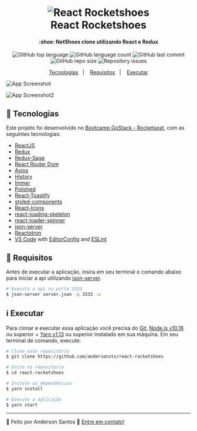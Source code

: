 <h1 align="center">
    <img alt="React Rocketshoes" src="https://res.cloudinary.com/andersonsts/image/upload/v1584465234/shoes_aez8ud.png" />
    <br />
    React Rocketshoes
</h1>

<h4 align="center">
  :shoe: NetShoes clone utilizando React e Redux
</h4>

<p align="center">
  <img alt="GitHub top language" src="https://img.shields.io/github/languages/top/andersonsts/react-rocketshoes">

  <img alt="GitHub language count" src="https://img.shields.io/github/languages/count/andersonsts/react-rocketshoes">

  <img alt="GitHub last commit" src="https://img.shields.io/github/last-commit/andersonsts/react-rocketshoes">

  <img alt="GitHub repo size" src="https://img.shields.io/github/repo-size/andersonsts/react-rocketshoes">  

  <img alt="Repository issues" src="https://img.shields.io/github/issues/andersonsts/react-rocketshoes">
</p>

<p align="center">
  <a href="#rocket-tecnologias">Tecnologias</a>&nbsp;&nbsp;&nbsp;|&nbsp;&nbsp;&nbsp;
  <a href="#bookmark_tabs-requisitos">Requisitos</a>&nbsp;&nbsp;&nbsp;|&nbsp;&nbsp;&nbsp;
  <a href="#information_source-executar">Executar</a>
</p>

![App Screenshot](https://res.cloudinary.com/andersonsts/image/upload/v1584477440/home_ckrkdf.png)

![App Screenshot2](https://res.cloudinary.com/andersonsts/image/upload/v1584477440/cart_xgns8o.png)

## :rocket: Tecnologias

Este projeto foi desenvolvido no [Bootcamp GoStack - Rocketseat](https://rocketseat.com.br/bootcamp), com as seguintes tecnologias:

-  [ReactJS](https://reactjs.org/)
-  [Redux](https://redux.js.org/)
-  [Redux-Saga](https://redux-saga.js.org/)
-  [React Router Dom](https://github.com/ReactTraining/react-router)
-  [Axios](https://github.com/axios/axios)
-  [History](https://www.npmjs.com/package/history)
-  [Immer](https://github.com/immerjs/immer)
-  [Polished](https://polished.js.org/)
-  [React-Toastify](https://fkhadra.github.io/react-toastify/)
-  [styled-components](https://www.styled-components.com/)
-  [React-Icons](https://react-icons.netlify.com/)
-  [react-loading-skeleton](https://github.com/dvtng/react-loading-skeleton)
-  [react-loader-spinner](https://github.com/mhnpd/react-loader-spinner)
-  [json-server](https://github.com/typicode/json-server)
-  [Reactotron](https://infinite.red/reactotron)
-  [VS Code][vc] with [EditorConfig][vceditconfig] and [ESLint][vceslint]

## :bookmark_tabs: Requisitos
Antes de executar a aplicação, insira em seu terminal o comando abaixo para iniciar
a api utilizando [json-server](https://github.com/typicode/json-server).

```bash
# Executa a api na porta 3333
$ json-server server.json -p 3333 -w 

```

## :information_source: Executar
Para clonar e executar essa aplicação você precisa do [Git](https://git-scm.com), [Node.js v10.16][nodejs] ou superior + [Yarn v1.13][yarn] ou superior instalado em sua máquina. Em seu terminal de comando, execute:

```bash
# Clone este repositório
$ git clone https://github.com/andersonsts/react-rocketshoes

# Entre no repositorio
$ cd react-rocketshoes

# Instale as dependências
$ yarn install

# Execute a aplicação
$ yarn start
```

---

:rocket: Feito por Anderson Santos :wave: [Entre em contato!](https://www.linkedin.com/in/andersonst-dev)


[nodejs]: https://nodejs.org/
[yarn]: https://yarnpkg.com/
[vc]: https://code.visualstudio.com/
[vceditconfig]: https://marketplace.visualstudio.com/items?itemName=EditorConfig.EditorConfig
[vceslint]: https://marketplace.visualstudio.com/items?itemName=dbaeumer.vscode-eslint


